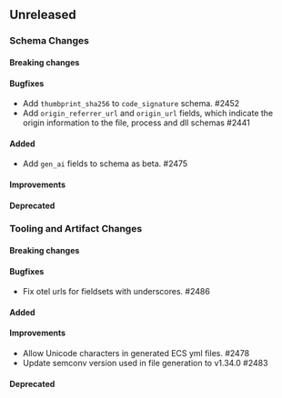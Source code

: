 <!-- When adding an entry to the Changelog:

- Please follow the Keep a Changelog: http://keepachangelog.com/ guidelines.
- Please insert your changelog line ordered by PR ID.
- Make sure you add your entry to the correct section (schema or tooling).

Thanks, you're awesome :-) -->

## Unreleased

### Schema Changes

#### Breaking changes

#### Bugfixes

* Add `thumbprint_sha256` to `code_signature` schema. #2452
* Add `origin_referrer_url` and `origin_url` fields, which indicate the origin information to the file, process and dll schemas #2441

#### Added

* Add `gen_ai` fields to schema as beta. #2475

#### Improvements

#### Deprecated

### Tooling and Artifact Changes

#### Breaking changes

#### Bugfixes

* Fix otel urls for fieldsets with underscores. #2486

#### Added

#### Improvements

* Allow Unicode characters in generated ECS yml files. #2478
* Update semconv version used in file generation to v1.34.0 #2483

#### Deprecated

<!-- All empty sections:

## Unreleased

### Schema Changes

#### Breaking changes

#### Bugfixes

#### Added

#### Improvements

#### Deprecated

### Tooling and Artifact Changes

#### Breaking changes

#### Bugfixes

#### Added

#### Improvements

#### Deprecated

-->
